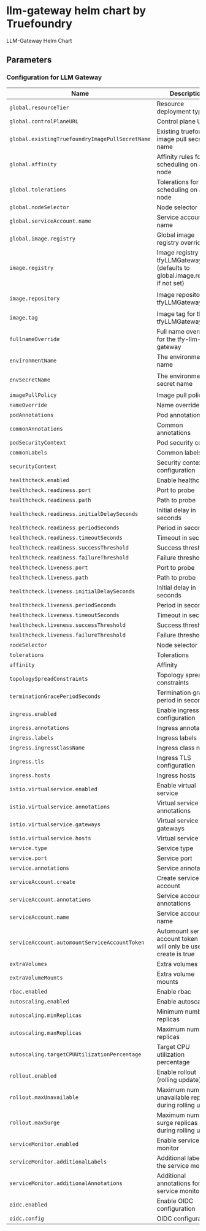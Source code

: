 # llm-gateway helm chart by Truefoundry
LLM-Gateway Helm Chart 

## Parameters

### Configuration for LLM Gateway

| Name                                            | Description                                                                     | Value                                |
| ----------------------------------------------- | ------------------------------------------------------------------------------- | ------------------------------------ |
| `global.resourceTier`                           | Resource deployment type                                                        | `medium`                             |
| `global.controlPlaneURL`                        | Control plane URL                                                               | `""`                                 |
| `global.existingTruefoundryImagePullSecretName` | Existing truefoundry image pull secret name                                     | `""`                                 |
| `global.affinity`                               | Affinity rules for pod scheduling on a node                                     | `{}`                                 |
| `global.tolerations`                            | Tolerations for pod scheduling on a node                                        | `[]`                                 |
| `global.nodeSelector`                           | Node selector                                                                   | `{}`                                 |
| `global.serviceAccount.name`                    | Service account name                                                            | `""`                                 |
| `global.image.registry`                         | Global image registry override                                                  | `tfy.jfrog.io`                       |
| `image.registry`                                | Image registry for tfyLLMGateway (defaults to global.image.registry if not set) | `""`                                 |
| `image.repository`                              | Image repository for tfyLLMGateway                                              | `tfy-private-images/tfy-llm-gateway` |
| `image.tag`                                     | Image tag for the tfyLLMGateway                                                 | `v0.82.0-rc.2`                       |
| `fullnameOverride`                              | Full name override for the tfy-llm-gateway                                      | `""`                                 |
| `environmentName`                               | The environment name                                                            | `default`                            |
| `envSecretName`                                 | The environment secret name                                                     | `tfy-llm-gateway-env-secret`         |
| `imagePullPolicy`                               | Image pull policy                                                               | `IfNotPresent`                       |
| `nameOverride`                                  | Name override                                                                   | `""`                                 |
| `podAnnotations`                                | Pod annotations                                                                 | `{}`                                 |
| `commonAnnotations`                             | Common annotations                                                              | `{}`                                 |
| `podSecurityContext`                            | Pod security context                                                            | `{}`                                 |
| `commonLabels`                                  | Common labels                                                                   | `{}`                                 |
| `securityContext`                               | Security context configuration                                                  | `{}`                                 |
| `healthcheck.enabled`                           | Enable healthcheck                                                              | `true`                               |
| `healthcheck.readiness.port`                    | Port to probe                                                                   | `8787`                               |
| `healthcheck.readiness.path`                    | Path to probe                                                                   | `/`                                  |
| `healthcheck.readiness.initialDelaySeconds`     | Initial delay in seconds                                                        | `30`                                 |
| `healthcheck.readiness.periodSeconds`           | Period in seconds                                                               | `10`                                 |
| `healthcheck.readiness.timeoutSeconds`          | Timeout in seconds                                                              | `1`                                  |
| `healthcheck.readiness.successThreshold`        | Success threshold                                                               | `1`                                  |
| `healthcheck.readiness.failureThreshold`        | Failure threshold                                                               | `3`                                  |
| `healthcheck.liveness.port`                     | Port to probe                                                                   | `8787`                               |
| `healthcheck.liveness.path`                     | Path to probe                                                                   | `/`                                  |
| `healthcheck.liveness.initialDelaySeconds`      | Initial delay in seconds                                                        | `600`                                |
| `healthcheck.liveness.periodSeconds`            | Period in seconds                                                               | `10`                                 |
| `healthcheck.liveness.timeoutSeconds`           | Timeout in seconds                                                              | `1`                                  |
| `healthcheck.liveness.successThreshold`         | Success threshold                                                               | `1`                                  |
| `healthcheck.liveness.failureThreshold`         | Failure threshold                                                               | `3`                                  |
| `nodeSelector`                                  | Node selector                                                                   | `{}`                                 |
| `tolerations`                                   | Tolerations                                                                     | `[]`                                 |
| `affinity`                                      | Affinity                                                                        | `{}`                                 |
| `topologySpreadConstraints`                     | Topology spread constraints                                                     | `{}`                                 |
| `terminationGracePeriodSeconds`                 | Termination grace period in seconds                                             | `300`                                |
| `ingress.enabled`                               | Enable ingress configuration                                                    | `false`                              |
| `ingress.annotations`                           | Ingress annotations                                                             | `{}`                                 |
| `ingress.labels`                                | Ingress labels                                                                  | `{}`                                 |
| `ingress.ingressClassName`                      | Ingress class name                                                              | `istio`                              |
| `ingress.tls`                                   | Ingress TLS configuration                                                       | `[]`                                 |
| `ingress.hosts`                                 | Ingress hosts                                                                   | `[]`                                 |
| `istio.virtualservice.enabled`                  | Enable virtual service                                                          | `false`                              |
| `istio.virtualservice.annotations`              | Virtual service annotations                                                     | `{}`                                 |
| `istio.virtualservice.gateways`                 | Virtual service gateways                                                        | `[]`                                 |
| `istio.virtualservice.hosts`                    | Virtual service hosts                                                           | `[]`                                 |
| `service.type`                                  | Service type                                                                    | `ClusterIP`                          |
| `service.port`                                  | Service port                                                                    | `8787`                               |
| `service.annotations`                           | Service annotations                                                             | `{}`                                 |
| `serviceAccount.create`                         | Create service account                                                          | `false`                              |
| `serviceAccount.annotations`                    | Service account annotations                                                     | `{}`                                 |
| `serviceAccount.name`                           | Service account name                                                            | `""`                                 |
| `serviceAccount.automountServiceAccountToken`   | Automount service account token this will only be used if create is true        | `false`                              |
| `extraVolumes`                                  | Extra volumes                                                                   | `[]`                                 |
| `extraVolumeMounts`                             | Extra volume mounts                                                             | `[]`                                 |
| `rbac.enabled`                                  | Enable rbac                                                                     | `true`                               |
| `autoscaling.enabled`                           | Enable autoscaling                                                              | `true`                               |
| `autoscaling.minReplicas`                       | Minimum number of replicas                                                      | `3`                                  |
| `autoscaling.maxReplicas`                       | Maximum number of replicas                                                      | `100`                                |
| `autoscaling.targetCPUUtilizationPercentage`    | Target CPU utilization percentage                                               | `60`                                 |
| `rollout.enabled`                               | Enable rollout (rolling update)                                                 | `true`                               |
| `rollout.maxUnavailable`                        | Maximum number of unavailable replicas during rolling update                    | `0`                                  |
| `rollout.maxSurge`                              | Maximum number of surge replicas during rolling update                          | `100%`                               |
| `serviceMonitor.enabled`                        | Enable service monitor                                                          | `true`                               |
| `serviceMonitor.additionalLabels`               | Additional labels for the service monitor                                       | `{}`                                 |
| `serviceMonitor.additionalAnnotations`          | Additional annotations for the service monitor                                  | `{}`                                 |
| `oidc.enabled`                                  | Enable OIDC configuration                                                       | `false`                              |
| `oidc.config`                                   | OIDC configuration                                                              | `{}`                                 |
